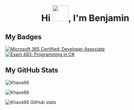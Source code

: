 <h1 align="center">Hi <img src = "https://raw.githubusercontent.com/MartinHeinz/MartinHeinz/master/wave.gif" width = 50px>, I'm Benjamin</h1>

## My Badges

[![Microsoft 365 Certified: Developer Associate](https://images.credly.com/size/110x110/images/ef2853b2-4faf-4d27-8dec-5ddd71aa82bc/CERT-Associate-Microsoft365-Developer.png)](http://www.credly.com/badges/ef2853b2-4faf-4d27-8dec-5ddd71aa82bc "Microsoft 365 Certified: Developer Associate")
[![Exam 483: Programming in C#](https://images.credly.com/size/110x110/images/78e39333-d0db-4931-b231-13bdb37040cc/Programming_in_C_23-01.png)](http://www.credly.com/badges/78e39333-d0db-4931-b231-13bdb37040cc "Exam 483: Programming in C#")

## My GitHub Stats 

![Khaos66](https://github-readme-streak-stats.herokuapp.com/?user=Khaos66&theme=dark)

![Khaos66](https://github-readme-stats.vercel.app/api/top-langs?username=Khaos66&show_icons=true&locale=en&layout=compact&theme=dark)

![Khaos66 GitHub stats](https://github-readme-stats.vercel.app/api?username=Khaos66&show_icons=true&locale=en&theme=dark)
